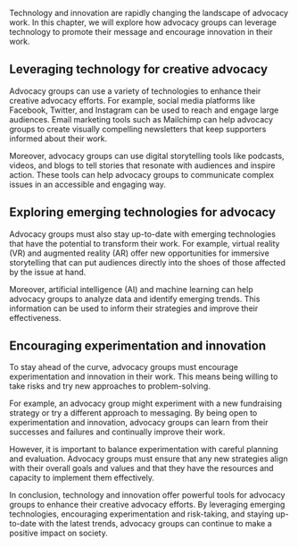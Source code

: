 
Technology and innovation are rapidly changing the landscape of advocacy work. In this chapter, we will explore how advocacy groups can leverage technology to promote their message and encourage innovation in their work.

Leveraging technology for creative advocacy
-------------------------------------------

Advocacy groups can use a variety of technologies to enhance their creative advocacy efforts. For example, social media platforms like Facebook, Twitter, and Instagram can be used to reach and engage large audiences. Email marketing tools such as Mailchimp can help advocacy groups to create visually compelling newsletters that keep supporters informed about their work.

Moreover, advocacy groups can use digital storytelling tools like podcasts, videos, and blogs to tell stories that resonate with audiences and inspire action. These tools can help advocacy groups to communicate complex issues in an accessible and engaging way.

Exploring emerging technologies for advocacy
--------------------------------------------

Advocacy groups must also stay up-to-date with emerging technologies that have the potential to transform their work. For example, virtual reality (VR) and augmented reality (AR) offer new opportunities for immersive storytelling that can put audiences directly into the shoes of those affected by the issue at hand.

Moreover, artificial intelligence (AI) and machine learning can help advocacy groups to analyze data and identify emerging trends. This information can be used to inform their strategies and improve their effectiveness.

Encouraging experimentation and innovation
------------------------------------------

To stay ahead of the curve, advocacy groups must encourage experimentation and innovation in their work. This means being willing to take risks and try new approaches to problem-solving.

For example, an advocacy group might experiment with a new fundraising strategy or try a different approach to messaging. By being open to experimentation and innovation, advocacy groups can learn from their successes and failures and continually improve their work.

However, it is important to balance experimentation with careful planning and evaluation. Advocacy groups must ensure that any new strategies align with their overall goals and values and that they have the resources and capacity to implement them effectively.

In conclusion, technology and innovation offer powerful tools for advocacy groups to enhance their creative advocacy efforts. By leveraging emerging technologies, encouraging experimentation and risk-taking, and staying up-to-date with the latest trends, advocacy groups can continue to make a positive impact on society.
